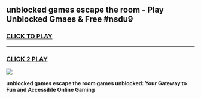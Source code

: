 
## unblocked games escape the room - Play Unblocked Gmaes & Free #nsdu9
<h3>
<a href="https://news.freeplayer.one?title=unblocked_games_escape_the_room&ref=03M">CLICK TO PLAY</a></h3>
<hr>

<h3>
<a href="https://news.freeplayer.one?title=unblocked_games_escape_the_room&ref=03M">CLICK 2 PLAY</a>
  
</h3>

<a href="https://news.freeplayer.one?title=unblocked_games_escape_the_room&ref=03M"><img src="https://clearcache.store/games.png"></a>


**unblocked games escape the room games unblocked: Your Gateway to Fun and Accessible Online Gaming**
